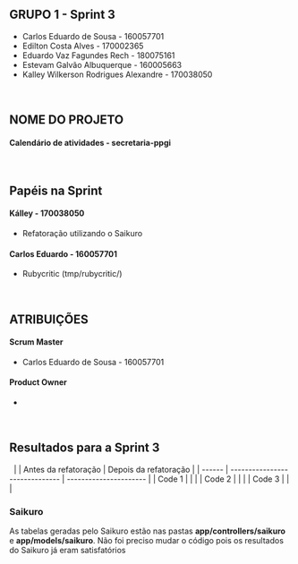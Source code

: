 ## GRUPO 1 - Sprint 3

* Carlos Eduardo de Sousa - 160057701
* Edilton Costa Alves - 170002365
* Eduardo Vaz Fagundes Rech - 180075161
* Estevam Galvão Albuquerque - 160005663
* Kalley Wilkerson Rodrigues Alexandre - 170038050

&nbsp;
## NOME DO PROJETO
#### Calendário de atividades - secretaria-ppgi
&nbsp;
## Papéis na Sprint

#### Kálley - 170038050
* Refatoração utilizando o Saikuro
#### Carlos Eduardo - 160057701
* Rubycritic (tmp/rubycritic/)

&nbsp;
## ATRIBUIÇÕES

#### Scrum Master
* Carlos Eduardo de Sousa - 160057701

#### Product Owner
* 

&nbsp;
## Resultados para a Sprint 3
&nbsp;
|        |      Antes da refatoração      |  Depois da refatoração |
| ------ | ------------------------------ | ---------------------- |
| Code 1 |                                |                        |
| Code 2 |                                |                        |
| Code 3 |                                |                        |

### Saikuro
As tabelas geradas pelo Saikuro estão nas pastas **app/controllers/saikuro** e **app/models/saikuro**. Não foi preciso mudar o código pois os resultados do Saikuro já eram satisfatórios

